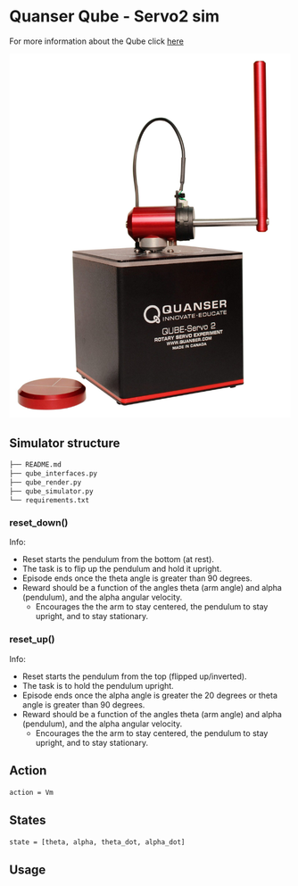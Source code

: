 # Quanser Qube - Servo2 sim
For more information about the Qube click [here](https://www.quanser.com/products/qube-servo-2/)

![](img/QUBE-Servo_2_angled_pendulum.jpg)

## Simulator structure
```
├── README.md
├── qube_interfaces.py
├── qube_render.py
├── qube_simulator.py
└── requirements.txt
```

### reset_down()
Info:

- Reset starts the pendulum from the bottom (at rest).
- The task is to flip up the pendulum and hold it upright.
- Episode ends once the theta angle is greater than 90 degrees.
- Reward should be a function of the angles theta (arm angle) and alpha (pendulum), and the alpha angular velocity.
    - Encourages the the arm to stay centered, the pendulum to stay upright, and to stay stationary.


### reset_up()
Info:

- Reset starts the pendulum from the top (flipped up/inverted).
- The task is to hold the pendulum upright.
- Episode ends once the alpha angle is greater the 20 degrees or theta angle is greater than 90 degrees.
- Reward should be a function of the angles theta (arm angle) and alpha (pendulum), and the alpha angular velocity.
    - Encourages the the arm to stay centered, the pendulum to stay upright, and to stay stationary.

## Action
`action = Vm`

## States
`state = [theta, alpha, theta_dot, alpha_dot]`

## Usage

```

```
